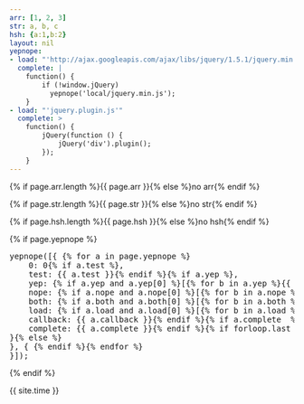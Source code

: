 ```yaml
---
arr: [1, 2, 3]
str: a, b, c
hsh: {a:1,b:2}
layout: nil
yepnope:
- load: "'http://ajax.googleapis.com/ajax/libs/jquery/1.5.1/jquery.min.js'"
  complete: |
    function() {
        if (!window.jQuery)
          yepnope('local/jquery.min.js');
    }
- load: "'jquery.plugin.js'"
  complete: >
    function() {
        jQuery(function () {
            jQuery('div').plugin();
        });
    }
---
```


{% if page.arr.length %}{{ page.arr }}{% else %}no arr{% endif %}

{% if page.str.length %}{{ page.str }}{% else %}no str{% endif %}

{% if page.hsh.length %}{{ page.hsh }}{% else %}no hsh{% endif %}

{% if page.yepnope %}
<pre>
yepnope([{ {% for a in page.yepnope %}
    0: 0{% if a.test %},
    test: {{ a.test }}{% endif %}{% if a.yep %},
    yep: {% if a.yep and a.yep[0] %}[{% for b in a.yep %}{{ b }}{% unless b.last %},{% endunless %}{% endfor %}]{% else %}"{{ a.yep }}"{% endif %}{% endif %}{% if a.nope %},
    nope: {% if a.nope and a.nope[0] %}[{% for b in a.nope %}{{ b }}{% unless b.last %},{% endunless %}{% endfor %}]{% else %}"{{ a.nope }}"{% endif %}{% endif %}{% if a.both  %},
    both: {% if a.both and a.both[0] %}[{% for b in a.both %}{{ b }}{% unless b.last %},{% endunless %}{% endfor %}]{% else %}"{{ a.both }}"{% endif %}{% endif %}{% if a.load  %},
    load: {% if a.load and a.load[0] %}[{% for b in a.load %}{{ b }}{% unless b.last %},{% endunless %}{% endfor %}]{% else %}"{{ a.load }}"{% endif %}{% endif %}{% if a.callback  %},
    callback: {{ a.callback }}{% endif %}{% if a.complete  %},
    complete: {{ a.complete }}{% endif %}{% if forloop.last %}
}{% else %}
}, { {% endif %}{% endfor %}
}]);
</pre>
{% endif %}

{{ site.time }}